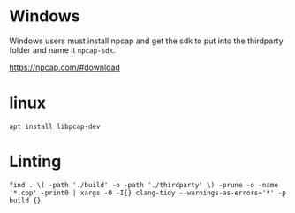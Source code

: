 # Windows

Windows users must install npcap and get the sdk to put into the thirdparty folder and name it `npcap-sdk`.

https://npcap.com/#download

# linux

`apt install libpcap-dev`

# Linting
```find . \( -path './build' -o -path './thirdparty' \) -prune -o -name '*.cpp' -print0 | xargs -0 -I{} clang-tidy --warnings-as-errors='*' -p build {}```

